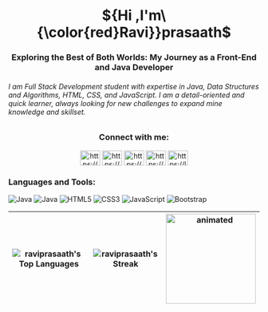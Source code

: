 <h1 align="center">
 ${Hi ,I'm\ {\color{red}Ravi}}prasaath$  
</h1>

<h3 align="center">Exploring the Best of Both Worlds: My Journey as a Front-End and Java Developer</h6>
<h6 align="left">I am Full Stack Development student with expertise in Java, Data Structures and Algorithms, HTML, CSS, and JavaScript. I am a detail-oriented and quick learner, always looking for new challenges to expand mine knowledge and skillset. </h4>



<h3 align="center">Connect with me:</h3>
<p align="center">
<a href="https://linkedin.com/in/https://www.linkedin.com/in/raviprasaath-ramesh-30158b11a/" target="blank"><img align="center" src="https://raw.githubusercontent.com/rahuldkjain/github-profile-readme-generator/master/src/images/icons/Social/linked-in-alt.svg" alt="https://www.linkedin.com/in/raviprasaath-ramesh-30158b11a/" height="30" width="40" /></a>
<a href="https://codesandbox.com/https://codesandbox.io/dashboard/recent?workspace=d3bc3ed7-96ca-4556-86f2-8364edc94216" target="blank"><img align="center" src="https://raw.githubusercontent.com/rahuldkjain/github-profile-readme-generator/master/src/images/icons/Social/codesandbox.svg" alt="https://codesandbox.io/dashboard/recent?workspace=d3bc3ed7-96ca-4556-86f2-8364edc94216" height="30" width="40" /></a>
<a href="https://fb.com/https://www.facebook.com/ravi.prasaath.54" target="blank"><img align="center" src="https://raw.githubusercontent.com/rahuldkjain/github-profile-readme-generator/master/src/images/icons/Social/facebook.svg" alt="https://www.facebook.com/ravi.prasaath.54" height="30" width="40" /></a>
<a href="https://instagram.com/https://www.instagram.com/raviprasaath/" target="blank"><img align="center" src="https://raw.githubusercontent.com/rahuldkjain/github-profile-readme-generator/master/src/images/icons/Social/instagram.svg" alt="https://www.instagram.com/raviprasaath/" height="30" width="40" /></a>
<a href="https://www.leetcode.com/https://leetcode.com/raviprasaath/" target="blank"><img align="center" src="https://raw.githubusercontent.com/rahuldkjain/github-profile-readme-generator/master/src/images/icons/Social/leet-code.svg" alt="https://leetcode.com/raviprasaath/" height="30" width="40" /></a>
</p>



<h3 align="left">Languages and Tools:</h3>
<p align="center"> 
 
![Java](https://img.shields.io/badge/java-%23ED8B00.svg?style=for-the-badge&logo=java&logoColor=white)
![Java](https://img.shields.io/badge/java-%23ED8B00.svg?style=for-the-badge&logo=java&logoColor=white)
![HTML5](https://img.shields.io/badge/html5-%23E34F26.svg?style=for-the-badge&logo=html5&logoColor=white)
![CSS3](https://img.shields.io/badge/css3-%231572B6.svg?style=for-the-badge&logo=css3&logoColor=white)
![JavaScript](https://img.shields.io/badge/javascript-%23323330.svg?style=for-the-badge&logo=javascript&logoColor=%23F7DF1E)
![Bootstrap](https://img.shields.io/badge/bootstrap-%23563D7C.svg?style=for-the-badge&logo=bootstrap&logoColor=white)
</p>



<!-- 
![](https://github-readme-streak-stats.herokuapp.com/?user=Raviprasaath&theme=dark&hide_border=false)
[![Top Langs](https://github-readme-stats.vercel.app/api/top-langs/?username=nabilramy&layout=compact)](https://github.com/anuraghazra/github-readme-stats) -->



| ![raviprasaath's Top Languages](https://github-readme-stats.vercel.app/api/top-langs/?username=raviprasaath&theme=vue-dark&show_icons=true&hide_border=true&layout=compact) | ![raviprasaath's Streak](https://github-readme-streak-stats.herokuapp.com/?user=raviprasaath&theme=vue-dark&hide_border=true) | <img src="https://media0.giphy.com/media/qgQUggAC3Pfv687qPC/giphy.gif" alt="animated" width="180"/> |
| ------------- | ------------- | ------------- |






